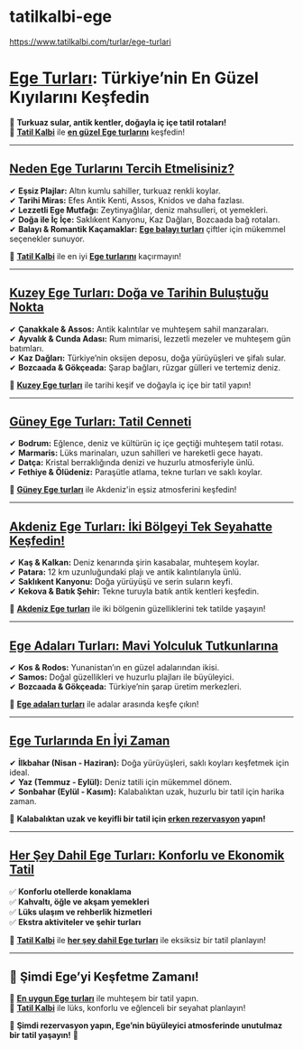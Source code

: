 # tatilkalbi-ege
https://www.tatilkalbi.com/turlar/ege-turlari
# **[Ege Turları](https://www.tatilkalbi.com/turlar/ege-turlari): Türkiye’nin En Güzel Kıyılarını Keşfedin**  

🌊 **Turkuaz sular, antik kentler, doğayla iç içe tatil rotaları!**  
📌 **[Tatil Kalbi](https://www.tatilkalbi.com/)** ile **[en güzel Ege turlarını](https://www.tatilkalbi.com/turlar/ege-turlari)** keşfedin!  

---

## **[Neden Ege Turlarını Tercih Etmelisiniz?](https://www.tatilkalbi.com/turlar/ege-turlari)**  
✔ **Eşsiz Plajlar:** Altın kumlu sahiller, turkuaz renkli koylar.  
✔ **Tarihi Miras:** Efes Antik Kenti, Assos, Knidos ve daha fazlası.  
✔ **Lezzetli Ege Mutfağı:** Zeytinyağlılar, deniz mahsulleri, ot yemekleri.  
✔ **Doğa ile İç İçe:** Saklıkent Kanyonu, Kaz Dağları, Bozcaada bağ rotaları.  
✔ **Balayı & Romantik Kaçamaklar:** **[Ege balayı turları](https://www.tatilkalbi.com/turlar/ege-turlari)** çiftler için mükemmel seçenekler sunuyor.  

📍 **[Tatil Kalbi](https://www.tatilkalbi.com/)** ile en iyi **[Ege turlarını](https://www.tatilkalbi.com/turlar/ege-turlari)** kaçırmayın!  

---

## **[Kuzey Ege Turları: Doğa ve Tarihin Buluştuğu Nokta](https://www.tatilkalbi.com/turlar/ege-turlari)**
✔ **Çanakkale & Assos:** Antik kalıntılar ve muhteşem sahil manzaraları.  
✔ **Ayvalık & Cunda Adası:** Rum mimarisi, lezzetli mezeler ve muhteşem gün batımları.  
✔ **Kaz Dağları:** Türkiye’nin oksijen deposu, doğa yürüyüşleri ve şifalı sular.  
✔ **Bozcaada & Gökçeada:** Şarap bağları, rüzgar gülleri ve tertemiz deniz.  

📌 **[Kuzey Ege turları](https://www.tatilkalbi.com/turlar/ege-turlari)** ile tarihi keşif ve doğayla iç içe bir tatil yapın!  

---

## **[Güney Ege Turları: Tatil Cenneti](https://www.tatilkalbi.com/turlar/ege-turlari)**  
✔ **Bodrum:** Eğlence, deniz ve kültürün iç içe geçtiği muhteşem tatil rotası.  
✔ **Marmaris:** Lüks marinaları, uzun sahilleri ve hareketli gece hayatı.  
✔ **Datça:** Kristal berraklığında denizi ve huzurlu atmosferiyle ünlü.  
✔ **Fethiye & Ölüdeniz:** Paraşütle atlama, tekne turları ve saklı koylar.  

📌 **[Güney Ege turları](https://www.tatilkalbi.com/turlar/ege-turlari)** ile Akdeniz'in eşsiz atmosferini keşfedin!  

---

## **[Akdeniz Ege Turları: İki Bölgeyi Tek Seyahatte Keşfedin!](https://www.tatilkalbi.com/turlar/ege-turlari)**  
✔ **Kaş & Kalkan:** Deniz kenarında şirin kasabalar, muhteşem koylar.  
✔ **Patara:** 12 km uzunluğundaki plajı ve antik kalıntılarıyla ünlü.  
✔ **Saklıkent Kanyonu:** Doğa yürüyüşü ve serin suların keyfi.  
✔ **Kekova & Batık Şehir:** Tekne turuyla batık antik kentleri keşfedin.  

📌 **[Akdeniz Ege turları](https://www.tatilkalbi.com/turlar/ege-turlari)** ile iki bölgenin güzelliklerini tek tatilde yaşayın!  

---

## **[Ege Adaları Turları: Mavi Yolculuk Tutkunlarına](https://www.tatilkalbi.com/turlar/ege-turlari)**  
✔ **Kos & Rodos:** Yunanistan’ın en güzel adalarından ikisi.  
✔ **Samos:** Doğal güzellikleri ve huzurlu plajları ile büyüleyici.  
✔ **Bozcaada & Gökçeada:** Türkiye’nin şarap üretim merkezleri.  

📌 **[Ege adaları turları](https://www.tatilkalbi.com/turlar/ege-turlari)** ile adalar arasında keşfe çıkın!  

---

## **[Ege Turlarında En İyi Zaman](https://www.tatilkalbi.com/turlar/ege-turlari)**
✔ **İlkbahar (Nisan - Haziran):** Doğa yürüyüşleri, saklı koyları keşfetmek için ideal.  
✔ **Yaz (Temmuz - Eylül):** Deniz tatili için mükemmel dönem.  
✔ **Sonbahar (Eylül - Kasım):** Kalabalıktan uzak, huzurlu bir tatil için harika zaman.  

📌 **Kalabalıktan uzak ve keyifli bir tatil için [erken rezervasyon](https://www.tatilkalbi.com/turlar/ege-turlari) yapın!**  

---

## **[Her Şey Dahil Ege Turları: Konforlu ve Ekonomik Tatil](https://www.tatilkalbi.com/turlar/ege-turlari)**  
✅ **Konforlu otellerde konaklama**  
✅ **Kahvaltı, öğle ve akşam yemekleri**  
✅ **Lüks ulaşım ve rehberlik hizmetleri**  
✅ **Ekstra aktiviteler ve şehir turları**  

📌 **[Tatil Kalbi](https://www.tatilkalbi.com/)** ile **[her şey dahil Ege turları](https://www.tatilkalbi.com/turlar/ege-turlari)** ile eksiksiz bir tatil planlayın!  

---

## **🚀 Şimdi Ege’yi Keşfetme Zamanı!**  
📍 **[En uygun Ege turları](https://www.tatilkalbi.com/turlar/ege-turlari)** ile muhteşem bir tatil yapın.  
📍 **[Tatil Kalbi](https://www.tatilkalbi.com/)** ile lüks, konforlu ve eğlenceli bir seyahat planlayın!  

🌊 **Şimdi rezervasyon yapın, Ege’nin büyüleyici atmosferinde unutulmaz bir tatil yaşayın!** 🌊
